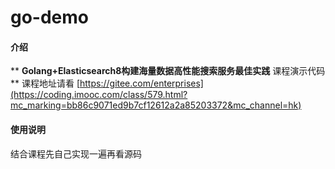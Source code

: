 # go-demo

#### 介绍
** **Golang+Elasticsearch8构建海量数据高性能搜索服务最佳实践** 课程演示代码**
课程地址请看 [https://gitee.com/enterprises](https://coding.imooc.com/class/579.html?mc_marking=bb86c9071ed9b7cf12612a2a85203372&mc_channel=hk)


#### 使用说明

结合课程先自己实现一遍再看源码


